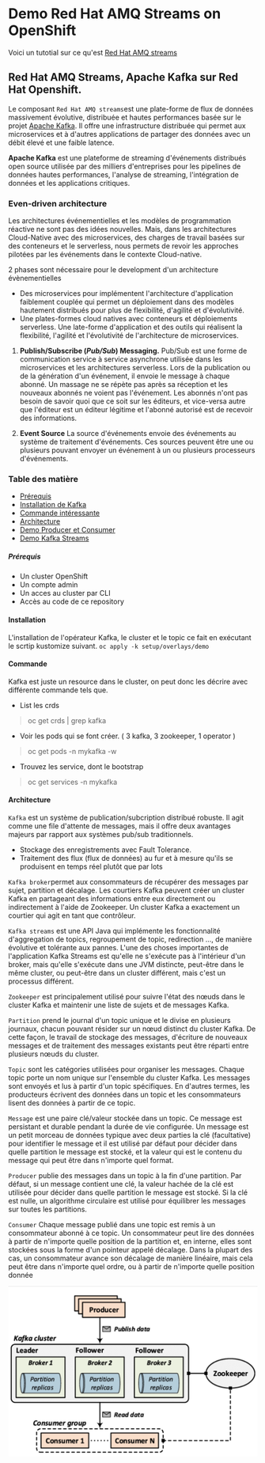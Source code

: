 # Demo Red Hat AMQ Streams on OpenShift

Voici un tutotial sur ce qu'est [Red Hat AMQ streams](https://www.redhat.com/en/resources/amq-streams-datasheet)


## Red Hat AMQ Streams, Apache Kafka sur Red Hat Openshift.

Le composant `Red Hat AMQ streams`est une plate-forme de flux de données massivement évolutive, distribuée et hautes performances basée sur le projet [Apache Kafka](https://kafka.apache.org/). Il offre une infrastructure distribuée qui permet aux microservices et à d'autres applications de partager des données avec un débit élevé et une faible latence.


__Apache Kafka__ est une plateforme de streaming d'événements distribués open source utilisée par des milliers d'entreprises pour les pipelines de données hautes performances, l'analyse de streaming, l'intégration de données et les applications critiques.

### Even-driven architecture

Les architectures événementielles et les modèles de programmation réactive ne sont pas des idées nouvelles. Mais, dans les architectures Cloud-Native avec des microservices, des charges de travail basées sur des conteneurs et le serverless, nous permets de revoir les approches pilotées par les événements dans le contexte Cloud-native.


2 phases sont nécessaire pour le development d'un architecture évènementielles
* Des microservices pour implémentent l'architecture d'application faiblement couplée qui permet un déploiement dans des modèles hautement distribués pour plus de flexibilité, d'agilité et d'évolutivité.
* Une plates-formes cloud natives avec conteneurs et déploiements serverless. Une late-forme d'application et des outils qui réalisent la flexibilité, l'agilité et l'évolutivité de l'architecture de microservices.


1. __Publish/Subscribe (_Pub/Sub_) Messaging.__
Pub/Sub est une forme de communication service à service asynchrone utilisée dans les microservices et les architectures serverless. Lors de la publication ou de la génération d'un événement, il envoie le message à chaque abonné. Un massage ne se répète pas après sa réception et les nouveaux abonnés ne voient pas l'événement. Les abonnés n'ont pas besoin de savoir quoi que ce soit sur les éditeurs, et vice-versa autre que l'éditeur est un éditeur légitime et l'abonné autorisé est de recevoir des informations.

1. __Event Source__
La source d'événements envoie des événements au système de traitement d'événements. Ces sources peuvent être une ou plusieurs pouvant envoyer un événement à un ou plusieurs processeurs d'événements.


### Table des matière
* [Prérequis](#prérequis)
* [Installation de Kafka](#installation)
* [Commande intéressante](#commande)
* [Architecture](#architecture)
* [Demo Producer et Consumer](docs/demo-consumer-producer.md)
* [Demo Kafka Streams](docs/demo-kafka-streams.md)

##### Prérequis
* Un cluster OpenShift
* Un compte admin
* Un acces au cluster par CLI
* Accès au code de ce repository


#### Installation

L'installation de l'opérateur Kafka, le cluster et le topic ce fait en exécutant le scrtip kustomize suivant.
    ```
    oc apply -k setup/overlays/demo
    ```


#### Commande
Kafka est juste un resource dans le cluster, on peut donc les décrire avec différente commande tels que.

* List les crds
 > oc get crds | grep kafka
* Voir les pods qui se font créer. ( 3 kafka, 3 zookeeper, 1 operator )
> oc get pods -n mykafka -w 
* Trouvez les service, dont le bootstrap
> oc get services -n mykafka


#### Architecture 

`Kafka` est un système de publication/subcription distribué robuste. Il agit comme une file d'attente de messages, mais il offre deux avantages majeurs par rapport aux systèmes pub/sub traditionnels.
* Stockage des enregistrements avec Fault Tolerance.
* Traitement des flux (flux de données) au fur et à mesure qu'ils se produisent en temps réel plutôt que par lots

`Kafka broker`permet aux consommateurs de récupérer des messages par sujet, partition et décalage. Les courtiers Kafka peuvent créer un cluster Kafka en partageant des informations entre eux directement ou indirectement à l'aide de Zookeeper. Un cluster Kafka a exactement un courtier qui agit en tant que contrôleur.

`Kafka streams` est une API Java qui implémente les fonctionnalité d'aggregation de topics, regroupement de topic, redirection ..., de manière évolutive et tolérante aux pannes. L'une des choses importantes de l'application Kafka Streams est qu'elle ne s'exécute pas à l'intérieur d'un broker, mais qu'elle s'exécute dans une JVM distincte, peut-être dans le même cluster, ou peut-être dans un cluster différent, mais c'est un processus différent.

`Zookeeper` est principalement utilisé pour suivre l'état des nœuds dans le cluster Kafka et maintenir une liste de sujets et de messages Kafka.

`Partition` prend le journal d'un topic unique et le divise en plusieurs journaux, chacun pouvant résider sur un nœud distinct du cluster Kafka. De cette façon, le travail de stockage des messages, d'écriture de nouveaux messages et de traitement des messages existants peut être réparti entre plusieurs nœuds du cluster. 

`Topic` sont les catégories utilisées pour organiser les messages. Chaque topic porte un nom unique sur l'ensemble du cluster Kafka. Les messages sont envoyés et lus à partir d'un topic spécifiques. En d'autres termes, les producteurs écrivent des données dans un topic et les consommateurs lisent des données à partir de ce topic.

`Message` est une paire clé/valeur stockée dans un topic. Ce message est persistant et durable pendant la durée de vie configurée. Un message est un petit morceau de données typique avec deux parties la clé (facultative) pour identifier le message et il est utilisé par défaut pour décider dans quelle partition le message est stocké, et la valeur qui est le contenu du message qui peut être dans n'importe quel format.

`Producer` publie des messages dans un topic à la fin d'une partition. Par défaut, si un message contient une clé, la valeur hachée de la clé est utilisée pour décider dans quelle partition le message est stocké. Si la clé est nulle, un algorithme circulaire est utilisé pour équilibrer les messages sur toutes les partitions.

`Consumer` Chaque message publié dans une topic est remis à un consommateur abonné à ce topic. Un consommateur peut lire des données à partir de n'importe quelle position de la partition et, en interne, elles sont stockées sous la forme d'un pointeur appelé décalage. Dans la plupart des cas, un consommateur avance son décalage de manière linéaire, mais cela peut être dans n'importe quel ordre, ou à partir de n'importe quelle position donnée

![kafka-architecture](docs/images/kafka-architecture.png)